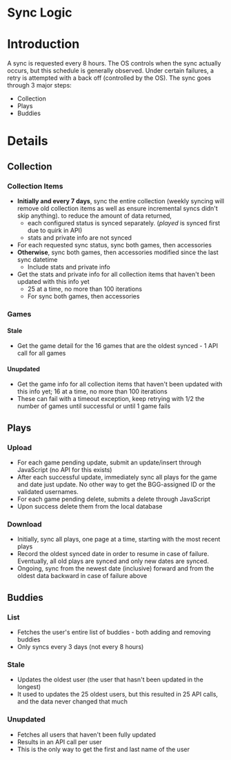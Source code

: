 # Sync Logic

# Introduction

A sync is requested every 8 hours. The OS controls when the sync actually occurs, but this schedule is generally observed. Under certain failures, a retry is attempted with a back off (controlled by the OS). The sync goes through 3 major steps:
  * Collection
  * Plays
  * Buddies

# Details

## Collection
### Collection Items
  * **Initially and every 7 days**, sync the entire collection (weekly syncing will remove old collection items as well as ensure incremental syncs didn't skip anything). to reduce the amount of data returned,
    * each configured status is synced separately. (_played_ is synced first due to quirk in API)
    * stats and private info are not synced
  * For each requested sync status, sync both games, then accessories
  * **Otherwise**, sync both games, then accessories modified since the last sync datetime
    * Include stats and private info
  * Get the stats and private info for all collection items that haven't been updated with this info yet
    * 25 at a time, no more than 100 iterations
    * For sync both games, then accessories
### Games
#### Stale
  * Get the game detail for the 16 games that are the oldest synced - 1 API call for all games
#### Unupdated
  * Get the game info for all collection items that haven't been updated with this info yet; 16 at a time, no more than 100 iterations
  * These can fail with a timeout exception, keep retrying with 1/2 the number of games until successful or until 1 game fails

## Plays
### Upload
  * For each game pending update, submit an update/insert through JavaScript (no API for this exists)
  * After each successful update, immediately sync all plays for the game and date just update. No other way to get the BGG-assigned ID or the validated usernames.
  * For each game pending delete, submits a delete through JavaScript
  * Upon success delete them from the local database
### Download
  * Initially, sync all plays, one page at a time, starting with the most recent plays
  * Record the oldest synced date in order to resume in case of failure. Eventually, all old plays are synced and only new dates are synced.
  * Ongoing, sync from the newest date (inclusive) forward and from the oldest data backward in case of failure above

## Buddies
### List
  * Fetches the user's entire list of buddies - both adding and removing buddies
  * Only syncs every 3 days (not every 8 hours)
### Stale
  * Updates the oldest user (the user that hasn't been updated in the longest)
  * It used to updates the 25 oldest users, but this resulted in 25 API calls, and the data never changed that much
### Unupdated
  * Fetches all users that haven't been fully updated
  * Results in an API call per user
  * This is the only way to get the first and last name of the user
